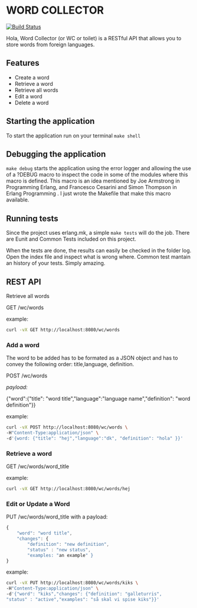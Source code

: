 WORD COLLECTOR
================
[![Build Status](https://travis-ci.org/oscarfelipe/word_collector.svg?branch=api)](https://travis-ci.org/oscarfelipe/word_collector)

Hola, 
Word Collector (or WC or toilet) is a RESTful API that allows you to store words from foreign languages. 

Features
--------
* Create a word
* Retrieve a word
* Retrieve all words
* Edit a word
* Delete a word

Starting the application
------------------------
To start the application run on your terminal ```make shell```


Debugging the application
-------------------------
```make debug``` starts  the application using the error logger and allowing the use of a ?DEBUG macro to inspect the code in some of the modules where this macro is defined. This macro is an idea mentioned by Joe Armstrong in Programming Erlang, and Francesco Cesarini and Simon Thompson in Erlang Programming . I just wrote the Makefile that make this macro available. 

Running tests
-------------
Since the project uses erlang.mk, a simple ```make tests``` will do the job. There are Eunit and Common Tests included on this project.

When the tests are done, the results can easily be checked in the folder log. Open the index file and inspect what is wrong where. Common test mantain an history of your tests. Simply amazing. 


REST API
--------
Retrieve all words 

GET /wc/words

example:

```bash
curl -vX GET http://localhost:8080/wc/words
```
### Add a word
The word to be added has to be formated as a JSON object and has to convey the following order: title,language, definition.

POST /wc/words

*payload:*

{"word":{"title": "word title","language":"language name","definition": "word definition"}}

example:


```bash
curl -vX POST http://localhost:8080/wc/words \
-H"Content-Type:application/json" \
-d'{word: {"title": "hej","language":"dk", "definition": "hola" }}'
```
### Retrieve a word

GET /wc/words/word_title

example:


```bash
curl -vX GET http://localhost:8080/wc/words/hej
```
### Edit or Update a Word

PUT /wc/words/word\_title with a payload:
```javascript
{
    "word": "word title",
    "changes": {
        "definition": "new definition",
        "status" : "new status",
        "examples: "an example" }
}
```
example:
```bash
curl -vX PUT http://localhost:8080/wc/words/kiks \
-H"Content-Type:application/json" \
-d'{"word": "kiks","changes": {"definition": "galleturris",
"status" : "active","examples": "så skal vi spise kiks"}}'
```
